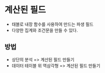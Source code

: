 # 계산된 필드
- 태블로 내장 함수를 사용하여 만드는 파생 필드
- 다양한 집계와 조건문을 만들 수 있다.
## 방법
- 상단의 분석 => 계산된 필드 만들기
- 데이터 테이블 위 역삼각형 => 계산된 필드 만들기

